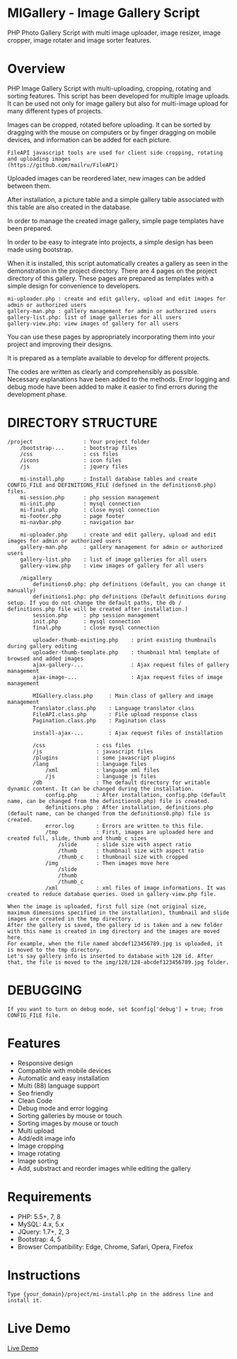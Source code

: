 # MIGallery - Image Gallery Script
PHP Photo Gallery Script with multi image uploader, image resizer, image cropper, image rotater and image sorter features.

# Overview

PHP Image Gallery Script with multi-uploading, cropping, rotating and sorting features.
This script has been developed for multiple image uploads. It can be used not only for image gallery but also for multi-image upload for many different types of projects.

Images can be cropped, rotated before uploading. It can be sorted by dragging with the mouse on computers or by finger dragging on mobile devices, and information can be added for each picture.

```
FileAPI javascript tools are used for client side cropping, rotating and uploading images 
(https://github.com/mailru/FileAPI)
```

Uploaded images can be reordered later, new images can be added between them.

After installation, a picture table and a simple gallery table associated with this table are also created in the database.

In order to manage the created image gallery, simple page templates have been prepared.

In order to be easy to integrate into projects, a simple design has been made using bootstrap.

When it is installed, this script automatically creates a gallery as seen in the demonstration in the project directory. There are 4 pages on the project directory of this gallery. These pages are prepared as templates with a simple design for convenience to developers.

```
mi-uploader.php : create and edit gallery, upload and edit images for admin or authorized users
gallery-man.php : gallery management for admin or authorized users
gallery-list.php: list of image galleries for all users
gallery-view.php: view images of gallery for all users
```

You can use these pages by appropriately incorporating them into your project and improving their designs.

It is prepared as a template available to develop for different projects.

The codes are written as clearly and comprehensibly as possible. Necessary explanations have been added to the methods. Error logging and debug mode have been added to make it easier to find errors during the development phase.

# DIRECTORY STRUCTURE

```
/project                : Your project folder
    /bootstrap-...      : bootstrap files
    /css                : css files
    /icons              : icon files
    /js                 : jquery files

    mi-install.php      : Install database tables and create CONFIG_FILE and DEFINITIONS_FILE (defined in the definitions0.php) files.
    mi-session.php      : php session management
    mi-init.php         : mysql connection
    mi-final.php        : close mysql connection
    mi-footer.php       : page footer
    mi-navbar.php       : navigation bar

    mi-uploader.php     : create and edit gallery, upload and edit images for admin or authorized users
    gallery-man.php     : gallery management for admin or authorized users
    gallery-list.php    : list of image galleries for all users
    gallery-view.php    : view images of gallery for all users
    
    /migallery
        definitions0.php: php definitions (default, you can change it manually)
        definitions1.php: php definitions (Default definitions during setup. If you do not change the default paths, the db / definitions.php file will be created after installation.)
        session.php     : php session management
        init.php        : mysql connection
        final.php       : close mysql connection

        uploader-thumb-existing.php    : print existing thumbnails during gallery editing
        uploader-thumb-template.php    : thumbnail html template of browsed and added images
        ajax-gallery-...               : Ajax request files of gallery management
        ajax-image-...                 : Ajax request files of image management

        MIGallery.class.php     : Main class of gallery and image management
        Translator.class.php    : Language translator class
        FileAPI.class.php       : File upload response class
        Pagination.class.php    : Pagination class
    
        install-ajax-...        : Ajax request files of installation

        /css                : css files
        /js                 : javascript files
        /plugins            : some javascript plugins
        /lang               : language files
            /xml            : language xml files
            /js             : language js files
        /db                 : The default directory for writable dynamic content. It can be changed during the installation.
            config.php      : After installation, config.php (default name, can be changed from the definitions0.php) file is created.
            definitions.php : After installation, definitions.php (default name, can be changed from the definitions0.php) file is created.
            error.log       : Errors are written to this file.
            /tmp            : First, images are uploaded here and created full, slide, thumb and thumb_c sizes
                /slide      : slide size with aspect ratio
                /thumb      : thumbnail size with aspect ratio
                /thumb_c    : thumbnail size with cropped
            /img            : Then images move here
                /slide
                /thumb
                /thumb_c
            /xml            : xml files of image informations. It was created to reduce database queries. Used in gallery-view.php file.
        
When the image is uploaded, first full size (not original size, maximum dimensions specified in the installation), thumbnail and slide images are created in the tmp directory. 
After the gallery is saved, the gallery id is taken and a new folder with this name is created in img directory and the images are moved here.
For example, when the file named abcdef123456789.jpg is uploaded, it is moved to the tmp directory.
Let's say gallery info is inserted to database with 128 id. After that, the file is moved to the img/128/128-abcdef123456789.jpg folder.
```

# DEBUGGING

```
If you want to turn on debug mode, set $config['debug'] = true; from CONFIG_FILE file.
```

# Features

- Responsive design 
- Compatible with mobile devices
- Automatic and easy installation
- Multi (88) language support
- Seo friendly
- Clean Code
- Debug mode and error logging
- Sorting galleries by mouse or touch
- Sorting images by mouse or touch
- Multi upload
- Add/edit image info
- Image cropping
- Image rotating
- Image sorting
- Add, substract and reorder images while editing the gallery

# Requirements

- PHP: 5.5+, 7, 8
- MySQL: 4.x, 5.x
- JQuery: 1.7+, 2, 3
- Bootstrap: 4, 5
- Browser Compatibility: Edge, Chrome, Safari, Opera, Firefox

# Instructions

```
Type {your_domain}/project/mi-install.php in the address line and install it.
```

# Live Demo

[Live Demo](https://emlakbim.online/demo/)

